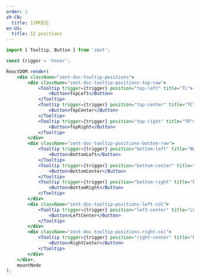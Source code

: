 ```yaml
---
order: 2
zh-CN:
  title: 12种定位
en-US:
  title: 12 positions
---
```


```jsx
import { Tooltip, Button } from 'zent';

const trigger = 'hover';

ReactDOM.render(
	<div className="zent-doc-tooltip-positions">
		<div className="zent-doc-tooltip-positions-top-row">
			<Tooltip trigger={trigger} position="top-left" title="TL">
				<Button>TopLeft</Button>
			</Tooltip>
			<Tooltip trigger={trigger} position="top-center" title="TC">
				<Button>TopCenter</Button>
			</Tooltip>
			<Tooltip trigger={trigger} position="top-right" title="TR">
				<Button>TopRight</Button>
			</Tooltip>
		</div>
		<div className="zent-doc-tooltip-positions-bottom-row">
			<Tooltip trigger={trigger} position="bottom-left" title="BL">
				<Button>BottomLeft</Button>
			</Tooltip>
			<Tooltip trigger={trigger} position="bottom-center" title="BC">
				<Button>BottomCenter</Button>
			</Tooltip>
			<Tooltip trigger={trigger} position="bottom-right" title="BR">
				<Button>BottomRight</Button>
			</Tooltip>
		</div>
		<div className="zent-doc-tooltip-positions-left-col">
			<Tooltip trigger={trigger} position="left-center" title="LC">
				<Button>LeftCenter</Button>
			</Tooltip>
		</div>
		<div className="zent-doc-tooltip-positions-right-col">
			<Tooltip trigger={trigger} position="right-center" title="RC">
				<Button>RightCenter</Button>
			</Tooltip>
		</div>
	</div>,
	mountNode
);
```

<style>
  .zent-doc-tooltip-positions {
		width: 630px;
    position: relative;

		&-top-row,
		&-bottom-row {
			display: flex;
      justify-content: center;

      .zent-tooltip-wrapper:not(:last-child) {
        margin-right: 10px
      }
    }

    &-bottom-row {
      margin-top: 64px;
    }

    &-left-col, &-right-col {
      position: absolute;
      top: 0;
      display: flex;
      justify-content: center;
      flex-direction: column;
      height: 100%;

			.zent-btn {
				margin-left: 0 !important;
			}

      .zent-btn:not(:last-child) {
        margin-bottom: 10px;
      }
    }

    &-left-col {
      left: 0;
    }

    &-right-col {
      right: -10px;
    }

    .zent-tooltip-wrapper {
      .zent-btn {
        width: 120px;
      }
    }
  }
</style>
